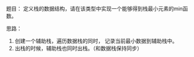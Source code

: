 题目：
定义栈的数据结构，请在该类型中实现一个能够得到栈最小元素的min函数。

思路：
1. 创建一个辅助栈，遍历数据栈的同时， 记录当前最小数据到辅助栈中。
2. 出栈的时候，辅助栈也同时出栈。（和数据栈保持同步）

